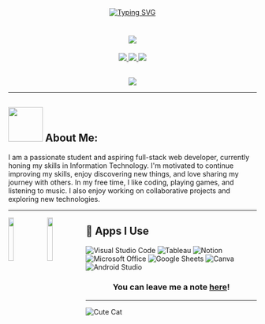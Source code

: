 <div align="center">
    <!-- Header Image with Typing SVG Animation -->
    <a href="https://git.io/typing-svg"><img src="https://readme-typing-svg.herokuapp.com?font=ARIAL+BLACK&weight=900&size=30&duration=3000&pause=1000&color=00F758&width=600&lines=Hi+there%2C+I'm+Alief+Badri+Tamam+%F0%9F%91%8B" alt="Typing SVG" /></a>
</div>

<h1 align="center">
    <img src="https://readme-typing-svg.herokuapp.com?font=Fira+Code&weight=700&size=24&pause=1000&color=36BCF7FF&center=true&width=1000&height=52&lines=Hi+There!!+Happy+To+Meet+You.+I'm+Alief+Badri+Tamam">
</h1>

<div align="center">
  <p>
    <a href="https://www.instagram.com/yourusername/"><img src="https://img.shields.io/badge/Instagram-E4405F?style=for-the-badge&logo=instagram&logoColor=white"/> </a>
    <a href="mailto:your-email@gmail.com"><img src="https://img.shields.io/badge/Gmail-D14836?style=for-the-badge&logo=gmail&logoColor=white"/> </a>
    <a href="https://www.spotify.com/id-id/account/overview/" target="_blank">
        <img src="https://img.shields.io/badge/Spotify-1ED760?&style=for-the-badge&logo=spotify&logoColor=white" target="_blank">
    </a>
  </p>
  <br>
  
  <a href="https://github.com/AliefBadriTamam/github-profile-views-counter">
    <img src="https://komarev.com/ghpvc/?username=AliefBadriTamam&style=for-the-badge">
  </a>
</div>

---

## <img src="https://media.giphy.com/media/lGhBlBMIN2XsEteTN3/giphy.gif" width="70"> **About Me:**

I am a passionate student and aspiring full-stack web developer, currently honing my skills in Information Technology. I'm motivated to continue improving my skills, enjoy discovering new things, and love sharing my journey with others. In my free time, I like coding, playing games, and listening to music. I also enjoy working on collaborative projects and exploring new technologies.

---

<img align="left" width="15%" height="15%" src="https://media.giphy.com/media/hiJ9ypGI5tIKdwKoK2/giphy.gif">
<img align="left" width="15%" height="15%" src="https://cdn.dribbble.com/users/6620596/screenshots/14792345/media/af61fa935b055891cb800a9e41ebb747.gif">


## 📱 Apps I Use

![Visual Studio Code](https://img.shields.io/badge/Visual_Studio_Code-0078D4?style=for-the-badge&logo=visual%20studio%20code&logoColor=white)
![Tableau](https://img.shields.io/badge/Tableau-0077B5?style=for-the-badge&logo=tableau&logoColor=white)
![Notion](https://img.shields.io/badge/Notion-000000?style=for-the-badge&logo=notion&logoColor=white)
![Microsoft Office](https://img.shields.io/badge/Microsoft_Office-D83B01?style=for-the-badge&logo=microsoft-office&logoColor=white)
![Google Sheets](https://img.shields.io/badge/Google%20Sheets-34A853?style=for-the-badge&logo=google-sheets&logoColor=white)
![Canva](https://img.shields.io/badge/Canva-%2300C4CC.svg?&style=for-the-badge&logo=Canva&logoColor=white)
![Android Studio](https://img.shields.io/badge/Android%20Studio-3DDC84?style=for-the-badge&logo=android-studio&logoColor=white)

<h3 align="center">You can leave me a note <a href="https://github.com/AliefBadriTamam/AliefBadriTamam/issues/new?template=guestbook-entry.md">here</a>!</h3>

---

![Cute Cat](https://your-cat-image-url.com) <!-- Anda bisa mengganti URL gambar kucing -->
